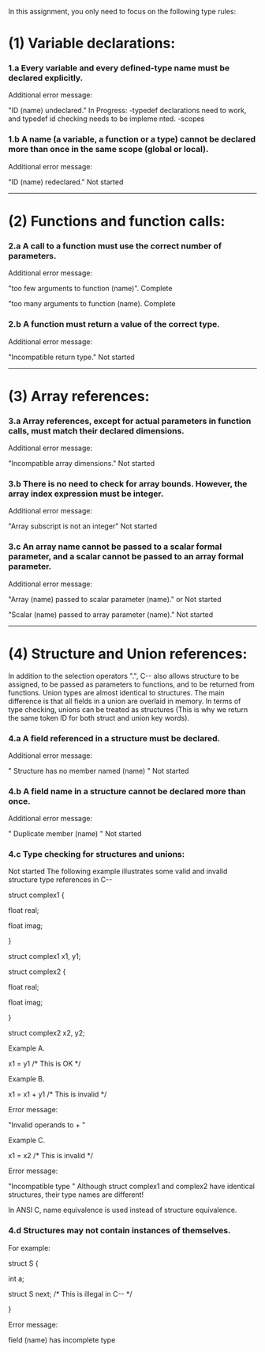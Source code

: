 In this assignment, you only need to focus on the following type rules:

# (1) Variable declarations: 

### 1.a Every variable and every defined-type name must be declared explicitly. 

Additional error message: 


"ID (name) undeclared."
In Progress:
-typedef declarations need to work, and typedef id checking needs to be impleme
nted.
-scopes

### 1.b A name (a variable, a function or a type) cannot be declared more than once in the same scope (global or local). 

Additional error message: 

"ID (name) redeclared."
Not started

---

# (2) Functions and function calls: 

### 2.a A call to a function must use the correct number of parameters. 

Additional error message: 


"too few arguments to function (name)".
 Complete


"too many arguments to function (name).
 Complete


### 2.b A function must return a value of the correct type. 

Additional error message: 


"Incompatible return type." 
Not started

---

# (3) Array references: 

### 3.a Array references, except for actual parameters in function calls, must match their declared dimensions. 

Additional error message: 


"Incompatible array dimensions."
Not started 


### 3.b There is no need to check for array bounds. However, the array index expression must be integer. 

Additional error message: 


"Array subscript is not an integer"
Not started

### 3.c An array name cannot be passed to a scalar formal parameter, and a scalar cannot be passed to an array formal parameter. 

Additional error message: 


"Array (name) passed to scalar parameter (name)."
 or 
Not started

"Scalar (name) passed to array parameter (name)."
Not started

---

# (4) Structure and Union references: 

In addition to the selection operators ".", C-- also allows structure to be assigned, to be passed as parameters to functions, and to be returned from functions. Union types are almost identical to structures. The main difference is that all fields in a union are overlaid in memory. In terms of type checking, unions can be treated as structures (This is why we return the same token ID for both struct and union key words). 

### 4.a A field referenced in a structure must be declared. 
Additional error message: 

" Structure has no member named (name) " 
Not started

### 4.b A field name in a structure cannot be declared more than once. 
Additional error message: 

" Duplicate member (name) " 
Not started

### 4.c Type checking for structures and unions: 
Not started
The following example illustrates some valid and invalid structure type references in C--

struct complex1 { 

float real; 

float imag; 

} 

struct complex1 x1, y1; 


struct complex2 { 

float real; 

float imag; 

} 

struct complex2 x2, y2; 


Example A. 

x1 = y1 /* This is OK */ 

Example B. 

x1 = x1 + y1 /* This is invalid */

Error message: 


"Invalid operands to + "
 


Example C. 

x1 = x2 /* This is invalid */ 

Error message: 


"Incompatible type "
Although struct complex1 and complex2 have identical structures, their type names are different! 

In ANSI C, name equivalence is used instead of structure equivalence. 


### 4.d Structures may not contain instances of themselves. 

For example: 

struct S { 

int a; 

struct S next; /* This is illegal in C-- */ 

} 

Error message: 


field (name) has incomplete type 
